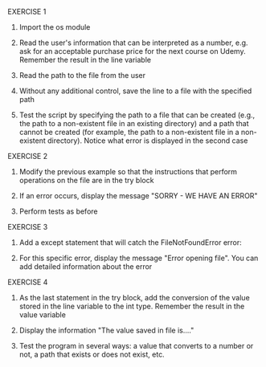 EXERCISE 1

1. Import the os module

2. Read the user's information that can be interpreted as a number, e.g. ask for an acceptable purchase price for the next course on Udemy. Remember the result in the line variable

3. Read the path to the file from the user

4. Without any additional control, save the line to a file with the specified path

5. Test the script by specifying the path to a file that can be created (e.g., the path to a non-existent file in an existing directory) and a path that cannot be created (for example, the path to a non-existent file in a non-existent directory). Notice what error is displayed in the second case

EXERCISE 2

1. Modify the previous example so that the instructions that perform operations on the file are in the try block

2. If an error occurs, display the message "SORRY - WE HAVE AN ERROR"

3. Perform tests as before

EXERCISE 3

1. Add a except statement that will catch the FileNotFoundError error:

2. For this specific error, display the message "Error opening file". You can add detailed information about the error

EXERCISE 4

1. As the last statement in the try block, add the conversion of the value stored in the line variable to the int type. Remember the result in the value variable

2. Display the information "The value saved in file is...."

3. Test the program in several ways: a value that converts to a number or not, a path that exists or does not exist, etc.
